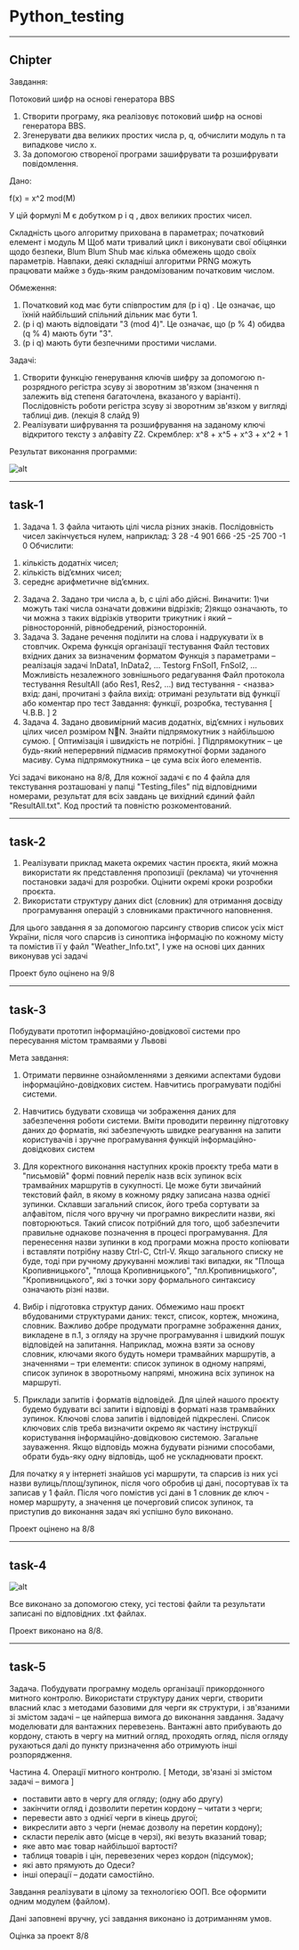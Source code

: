 # Python_testing
---
## Chipter

Завдання:

Потоковий шифр на основі генератора BBS
1.	Створити програму, яка реалізовує потоковий шифр на основі генератора BBS. 
2.	Згенерувати два великих простих числа p, q, обчислити модуль n та випадкове число x. 
3.	За допомогою створеної програми зашифрувати та розшифрувати повідомлення. 

Дано:

f(x) = x^2 mod(M)

У цій формулі M є добутком p і q , двох великих простих чисел.

Складність цього алгоритму прихована в параметрах; початковий елемент і модуль M  Щоб мати тривалий цикл і виконувати свої обіцянки щодо безпеки, Blum Blum Shub має кілька обмежень щодо своїх параметрів.
Навпаки, деякі складніші алгоритми PRNG можуть працювати майже з будь-яким рандомізованим початковим числом.

Обмеження:
1. Початковий код має бути співпростим для (p і q) . Це означає, що їхній найбільший спільний дільник має бути 1.
2. (p і q) мають відповідати "3 (mod 4)". Це означає, що (p % 4) обидва (q % 4) мають бути "3".
3. (p і q) мають бути безпечними простими числами.

Задачі:

1.	Створити функцію  генерування  ключів  шифру за допомогою  n-розрядного регістра зсуву зі зворотним зв'язком (значення n залежить від степеня багаточлена, вказаного у варіанті). Послідовність роботи регістра зсуву зі  зворотним зв'язком у вигляді таблиці див. (лекція 8 слайд 9)
2.	Реалізувати шифрування та розшифрування на заданому ключі відкритого тексту з алфавіту Z2. 
Скремблер: x^8 + x^5 + x^3 + x^2 + 1

Результат виконання программи:

![alt](img/Chipter.png "Chipter")

---
## task-1

1. Задача 1. З файла читають цілі числа різних знаків. Послідовність чисел закінчується нулем, наприклад:
3 28 -4 901 666 -25 -25 700 -1 0
Обчислити: 
1) кількість додатніх чисел; 
2) кількість від’ємних чисел; 
3) середнє арифметичне від’ємних.
2. Задача 2. Задано три числа a, b, c цілі або дійсні. Виначити: 1)чи можуть такі числа означати довжини відрізків; 2)якщо означають, то чи можна з таких відрізків утворити трикутник і який – рівносторонній, рівнобедрений, різносторонній.
3. Задача 3. Задане речення поділити на слова і надрукувати їх в стовпчик. Окрема функція організації тестування Файл тестових вхідних даних за визначеним форматом Функція з параметрами – реалізація задачі InData1, InData2, … Testorg FnSol1, FnSol2, … Можливість незалежного зовнішнього редагування Файл протокола
тестування ResultAll (або Res1, Res2, …) вид тестування - <назва> 
вхід: дані, прочитані з файла
вихід: отримані результати
від функції або коментар про тест
Завдання: функції, розробка, тестування [ Ч.В.В. ] 2
4. Задача 4. Задано двовимірний масив додатніх, від’ємних і нульових цілих чисел розміром NN. Знайти підпрямокутник з найбільшою сумою. [ Оптимізація і швидкість не потрібні. ] Підпрямокутник – це будь-який неперервний підмасив прямокутної форми заданого масиву. Сума підпрямокутника – це сума всіх його елементів.

Усі задачі виконано на 8/8, Для кожної задачі є по 4 файла для текстування розташовані у папці "Testing_files" під відповідними номерами, результат для всіх завдань це вихідний єдиний файл "ResultAll.txt". Код простий та повністю розкоментований.

---
## task-2

1. Реалізувати приклад макета окремих частин проєкта, який можна
використати як представлення пропозиції (реклама) чи уточнення постановки
задачі для розробки. Оцінити окремі кроки розробки проєкта.
2. Використати структуру даних dict (словник) для отримання досвіду
програмування операцій з словниками практичного наповнення.

Для цього завдання я за допомогою парсингу створив список усіх міст України, після чого спарсив із синоптика інформацію по кожному місту та помістив її у файл "Weather_Info.txt", І уже на основі цих данних виконував усі задачі

Проект було оцінено на 9/8

---
## task-3

Побудувати прототип інформаційно-довідкової системи
про пересування містом трамваями у Львові

Мета завдання:
1. Отримати первинне ознайомленнями з деякими аспектами будови
інформаційно-довідкових систем. Навчитись програмувати подібні системи.
2. Навчитись будувати сховища чи зображення даних для забезпечення роботи
системи. Вміти проводити первинну підготовку даних до форматів, які
забезпечують швидке реагування на запити користувачів і зручне програмування
функцій інформаційно-довідкових систем

4. Для коректного виконання наступних кроків проєкту треба мати в "письмовій"
формі повний перелік назв всіх зупинок всіх трамвайних маршрутів в сукупності.
Це може бути звичайний текстовий файл, в якому в кожному рядку записана
назва однієї зупинки.
Склавши загальний список, його треба сортувати за алфавітом, після чого
вручну чи програмно викреслити назви, які повторюються.
Такий список потрібний для того, щоб забезпечити правильне однакове
позначення в процесі програмування. Для перенесення назви зупинки в код
програми можна просто копіювати і вставляти потрібну назву Ctrl-C, Ctrl-V. Якщо
загального списку не буде, тоді при ручному друкуванні можливі такі випадки, як
"Площа Кропивницького", "площа Кропивницького", "пл.Кропивницького",
"Кропивницького", які з точки зору формального синтаксису означають різні
назви.

3. Вибір і підготовка структур даних. Обмежимо наш проєкт вбудованими
структурами даних: текст, список, кортеж, множина, словник.
Важливо добре продумати програмне зображення даних, викладене в п.1, з
огляду на зручне програмування і швидкий пошук відповідей на запитання.
Наприклад, можна взяти за основу словник, ключами якого будуть номери
трамвайних маршрутів, а значеннями – три елементи: список зупинок в одному
напрямі, список зупинок в зворотньому напрямі, множина всіх зупинок на
маршруті.

5. Приклади запитів і форматів відповідей. Для цілей нашого проєкту будемо
будувати всі запити і відповіді в форматі назв трамвайних зупинок. Ключові слова
запитів і відповідей підкреслені. Список ключових слів треба визначити окремо
як частину інструкції користування інформаційно-довідковою системою.
Загальне зауваження. Якщо відповідь можна будувати різними способами,
обрати будь-яку одну відповідь, щоб не ускладнювати проєкт.

Для початку я у інтернеті знайшов усі маршрути, та спарсив із них усі назви вулиць/площ/зупинок, після чого обробив ці дані, посортував їх та записав у 1 файл.
Після чого помістив усі дані в 1 словник де ключ - номер маршруту, а значення це почерговий список зупинок, та приступив до виконання задач які успішно було виконано.

Проект оцінено на 8/8

---
## task-4

![alt](task-4/2.jpg "4")

Все виконано за допомогою стеку, усі тестові файли та результати записані по відповідних .txt файлах.

Проект виконано на 8/8.

---
## task-5

Задача. Побудувати програмну модель організації прикордонного митного контролю.
Використати структуру даних черги, створити власний клас з методами базовими для черги
як структури, і зв'язаними зі змістом задачі – це найперша вимога до виконання завдання.
Задачу моделювати для вантажних перевезень. Вантажні авто прибувають до кордону,
стають в чергу на митний огляд, проходять огляд, після огляду рухаються далі до пункту
призначення або отримують інші розпорядження.

Частина 4. Операції митного контролю. [ Методи, зв'язані зі змістом задачі – вимога ]
- поставити авто в чергу для огляду; (одну або другу)
- закінчити огляд і дозволити перетин кордону – читати з черги;
- перевести авто з однієї черги в кінець другої;
- викреслити авто з черги (немає дозволу на перетин кордону);
- скласти перелік авто (місце в черзі), які везуть вказаний товар;
- яке авто має товар найбільшої вартості?
- таблиця товарів і цін, перевезених через кордон (підсумок);
- які авто прямують до Одеси?
- інші операції – додати самостійно.

Завдання реалізувати в цілому за технологією ООП. Все оформити одним модулем
(файлом).

Дані заповнені вручну, усі завдання виконано із дотриманням умов.

Оцінка за проект 8/8
